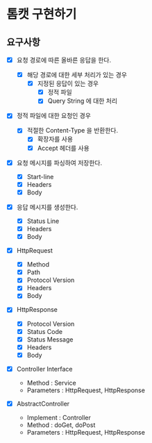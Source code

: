 # 톰캣 구현하기

## 요구사항

- [x] 요청 경로에 따른 올바른 응답을 한다.
    - [x] 해당 경로에 대한 세부 처리가 있는 경우
        - [x] 지정된 응답이 있는 경우
            - [x] 정적 파일
            - [x] Query String 에 대한 처리

- [x] 정적 파일에 대한 요청인 경우
    - [x] 적절한 Content-Type 을 반환한다.
        - [x] 확장자를 사용
        - [x] Accept 헤더를 사용

- [x] 요청 메시지를 파싱하여 저장한다.
    - [x] Start-line
    - [x] Headers
    - [x] Body

- [x] 응답 메시지를 생성한다.
    - [x] Status Line
    - [x] Headers
    - [x] Body

- [x] HttpRequest
    - [x] Method
    - [x] Path
    - [x] Protocol Version
    - [x] Headers
    - [x] Body

- [x] HttpResponse
    - [x] Protocol Version
    - [x] Status Code
    - [x] Status Message
    - [x] Headers
    - [x] Body

- [x] Controller Interface
    - Method : Service
    - Parameters : HttpRequest, HttpResponse

- [x] AbstractController
    - Implement : Controller
    - Method : doGet, doPost
    - Parameters : HttpRequest, HttpResponse
